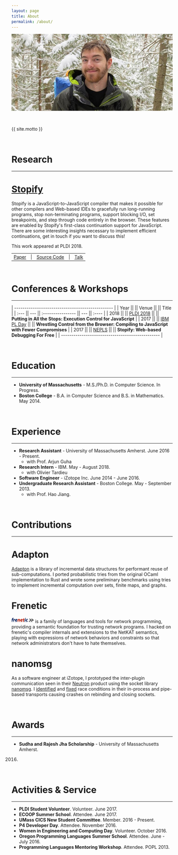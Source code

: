 ```yaml
---
layout: page
title: About
permalink: /about/
---
```


![me](/images/me.jpg)

<br />

{{ site.motto }}

<br />

Research
===
---

# [Stopify](http://stopify.org)
Stopify is a JavaScript-to-JavaScript compiler that makes it possible for other
compilers and Web-based IDEs to gracefully run long-running programs, stop
non-terminating programs, support blocking I/O, set breakpoints, and step
through code entirely in the browser. These features are enabled by Stopify's
first-class continuation support for JavaScript. There are some interesting
insights necessary to implement efficient continuations, get in touch if you
want to discuss this!

This work appeared at PLDI 2018.

<table>
  <tr>
    <td><a href="https://arxiv.org/pdf/1802.02974.pdf">Paper</a></td>
    <td>|</td>
    <td><a href="https://github.com/plasma-umass/Stopify">Source Code</a></td>
    <td>|</td>
    <td><a href="https://www.youtube.com/watch?v=M8PEWKQh2k4">Talk</a></td>
  </tr>
</table>

<br />

Conferences & Workshops
===
---

| ------------------------------------------------ |
| Year ||     || Venue             ||     || Title |
| :--- || --- || :---------------- || --- || :---- |
| 2018 ||     || [PLDI 2018](https://pldi18.sigplan.org/event/pldi-2018-papers-putting-in-all-the-stops-execution-control-for-javascript) ||     || **Putting in All the Stops: Execution Control for JavaScript** |
| 2017 ||     || [IBM PL Day](http://researcher.watson.ibm.com/researcher/view_group_subpage.php?id=8106) ||     || **Wrestling Control from the Browser: Compiling to JavaScript with Fewer Compromises** |
| 2017 ||     || [NEPLS](http://www.nepls.org/Events/31/abstracts.html#sbaxter) ||    || **Stopify: Web-based Debugging For Free** |
| ------------------------------------------------ |

<br />

Education
===
---
 - **University of Massachusetts** - M.S./Ph.D. in Computer Science. In Progress.
 - **Boston College** - B.A. in Computer Science and B.S. in Mathematics. May 2014.

<br />

Experience
===
---
 - **Research Assistant** - University of Massachusetts Amherst. June 2016 - Present.  
   - with Prof. Arjun Guha
 - **Research Intern** - IBM. May - August 2018.
   - with Olivier Tardieu
 - **Software Engineer** - iZotope Inc. June 2014 - June 2016.
 - **Undergraduate Research Assistant** - Boston College. May - September 2013.
   - with Prof. Hao Jiang.

<br />

Contributions
===
---

# Adapton
[Adapton](https://github.com/cuplv/adapton.rust) is a library of incremental
data structures for performant reuse of sub-computations. I ported probabilistic
tries from the original OCaml implementation to Rust and wrote some preliminary
benchmarks using tries to implement incremental computation over sets, finite
maps, and graphs.

# Frenetic
[![frenetic](/images/frenetic.png)](http://www.frenetic-lang.org) is a family of
languages and tools for network programming, providing a semantic foundation for
trusting network programs. I hacked on frenetic's compiler internals and
extensions to the NetKAT semantics, playing with expressions of network
behaviors and constraints so that network administrators don't have to hate
themselves.

# nanomsg
As a software engineer at iZotope, I prototyped the inter-plugin communication
seen in their [Neutron](https://www.izotope.com/en/products/mix/neutron.html)
product using the socket library [nanomsg](http://nanomsg.org).
I [identified](https://github.com/nanomsg/nanomsg/issues/411)
and [fixed](https://github.com/nanomsg/nanomsg/pull/413) race conditions in
their in-process and pipe-based transports causing crashes on rebinding and
closing sockets.

<br />

Awards
===
---
 - **Sudha and Rajesh Jha Scholarship** - University of Massachusetts Amherst.
  2016.

<br />

Activities & Service
===
---
 - **PLDI Student Volunteer**. Volunteer. June 2017.
 - **ECOOP Summer School**. Attendee. June 2017.
 - **UMass CICS New Student Committee**. Member. 2016 - Present.
 - **P4 Developer Day**. Attendee. November 2016.
 - **Women in Engineering and Computing Day**. Volunteer. October 2016.
 - **Oregon Programming Languages Summer School**. Attendee. June - July 2016.
 - **Programming Languages Mentoring Workshop**. Attendee. POPL 2013.
